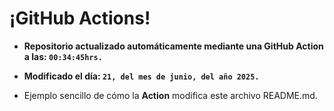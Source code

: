 # ¡GitHub Actions!
* **Repositorio actualizado automáticamente mediante una GitHub Action a las: `00:34:45hrs.`**
* **Modificado el día: `21, del mes de junio, del año 2025.`**

* Ejemplo sencillo de cómo la **Action** modifica este archivo README.md.
